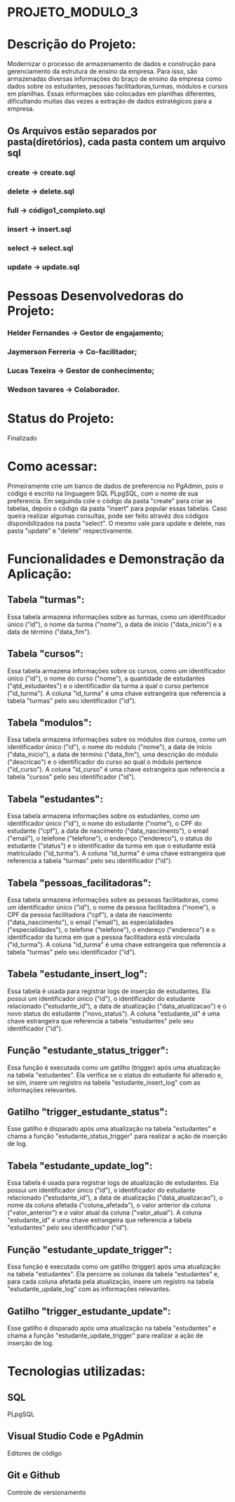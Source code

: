 # PROJETO_MODULO_3

# Descrição do Projeto:
Modernizar o processo de armazenamento de dados e construção para gerenciamento da estrutura de ensino da empresa.
Para isso, são armazenadas diversas informações do braço de
ensino da empresa como dados sobre os estudantes, pessoas facilitadoras,turmas, módulos e cursos em planilhas. Essas informações são colocadas
em planilhas diferentes, dificultando muitas das vezes a extração de dados estratégicos para a empresa.
## Os Arquivos estão separados por pasta(diretórios), cada pasta contem um arquivo sql
### create -> create.sql
### delete -> delete.sql
### full   -> código1_completo.sql
### insert -> insert.sql
### select -> select.sql
### update -> update.sql

# Pessoas Desenvolvedoras do Projeto:
### Helder Fernandes -> Gestor de engajamento;
### Jaymerson Ferreria -> Co-facilitador;
### Lucas Texeira -> Gestor de conhecimento;
### Wedson tavares -> Colaborador.

# Status do Projeto:
Finalizado

# Como acessar:
Primeiramente crie um banco de dados de preferencia no PgAdmin, pois o código é escrito na linguagem SQL PLpgSQL, com o nome de sua preferencia.
Em seguinda cole o código da pasta "create" para criar as tabelas, depois o código da pasta "insert" para popular essas tabelas.
Caso queira realizar algumas consultas, pode ser feito atravéz dos códigos disponibilizados na pasta "select".
O mesmo vale para update e delete, nas pasta "update" e "delete" respectivamente.

# Funcionalidades e Demonstração da Aplicação:
## Tabela "turmas": 
Essa tabela armazena informações sobre as turmas, como um identificador único ("id"), o nome da turma ("nome"), a data de início ("data_inicio") e a data de término ("data_fim").

## Tabela "cursos": 
Essa tabela armazena informações sobre os cursos, como um identificador único ("id"), o nome do curso ("nome"), a quantidade de estudantes ("qtd_estudantes") e o identificador da turma a qual o curso pertence ("id_turma"). A coluna "id_turma" é uma chave estrangeira que referencia a tabela "turmas" pelo seu identificador ("id").

## Tabela "modulos": 
Essa tabela armazena informações sobre os módulos dos cursos, como um identificador único ("id"), o nome do módulo ("nome"), a data de início ("data_inicio"), a data de término ("data_fim"), uma descrição do módulo ("descricao") e o identificador do curso ao qual o módulo pertence ("id_curso"). A coluna "id_curso" é uma chave estrangeira que referencia a tabela "cursos" pelo seu identificador ("id").

## Tabela "estudantes": 
Essa tabela armazena informações sobre os estudantes, como um identificador único ("id"), o nome do estudante ("nome"), o CPF do estudante ("cpf"), a data de nascimento ("data_nascimento"), o email ("email"), o telefone ("telefone"), o endereço ("endereco"), o status do estudante ("status") e o identificador da turma em que o estudante está matriculado ("id_turma"). A coluna "id_turma" é uma chave estrangeira que referencia a tabela "turmas" pelo seu identificador ("id").

## Tabela "pessoas_facilitadoras": 
Essa tabela armazena informações sobre as pessoas facilitadoras, como um identificador único ("id"), o nome da pessoa facilitadora ("nome"), o CPF da pessoa facilitadora ("cpf"), a data de nascimento ("data_nascimento"), o email ("email"), as especialidades ("especialidades"), o telefone ("telefone"), o endereço ("endereco") e o identificador da turma em que a pessoa facilitadora está vinculada ("id_turma"). A coluna "id_turma" é uma chave estrangeira que referencia a tabela "turmas" pelo seu identificador ("id").

## Tabela "estudante_insert_log": 
Essa tabela é usada para registrar logs de inserção de estudantes. Ela possui um identificador único ("id"), o identificador do estudante relacionado ("estudante_id"), a data de atualização ("data_atualizacao") e o novo status do estudante ("novo_status"). A coluna "estudante_id" é uma chave estrangeira que referencia a tabela "estudantes" pelo seu identificador ("id").

## Função "estudante_status_trigger": 
Essa função é executada como um gatilho (trigger) após uma atualização na tabela "estudantes". Ela verifica se o status do estudante foi alterado e, se sim, insere um registro na tabela "estudante_insert_log" com as informações relevantes.

## Gatilho "trigger_estudante_status": 
Esse gatilho é disparado após uma atualização na tabela "estudantes" e chama a função "estudante_status_trigger" para realizar a ação de inserção de log.

## Tabela "estudante_update_log": 
Essa tabela é usada para registrar logs de atualização de estudantes. Ela possui um identificador único ("id"), o identificador do estudante relacionado ("estudante_id"), a data de atualização ("data_atualizacao"), o nome da coluna afetada ("coluna_afetada"), o valor anterior da coluna ("valor_anterior") e o valor atual da coluna ("valor_atual"). A coluna "estudante_id" é uma chave estrangeira que referencia a tabela "estudantes" pelo seu identificador ("id").

## Função "estudante_update_trigger": 
Essa função é executada como um gatilho (trigger) após uma atualização na tabela "estudantes". Ela percorre as colunas da tabela "estudantes" e, para cada coluna afetada pela atualização, insere um registro na tabela "estudante_update_log" com as informações relevantes.

## Gatilho "trigger_estudante_update": 
Esse gatilho é disparado após uma atualização na tabela "estudantes" e chama a função "estudante_update_trigger" para realizar a ação de inserção de log.

# Tecnologias utilizadas:
## SQL
PLpgSQL
## Visual Studio Code e PgAdmin
Editores de código 
## Git e Github
Controle de versionamento

